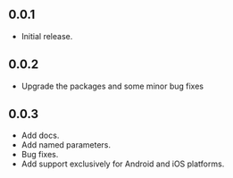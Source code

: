 ## 0.0.1

* Initial release.

## 0.0.2
* Upgrade the packages and some minor bug fixes

## 0.0.3
* Add docs.
* Add named parameters.
* Bug fixes.
* Add support exclusively for Android and iOS platforms.